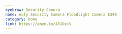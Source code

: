 ```yaml
---
eyebrow: Security Camera
name: eufy Security Camera Floodlight Camera E340
category: home
link: https://amzn.to/451OziV
---
```

